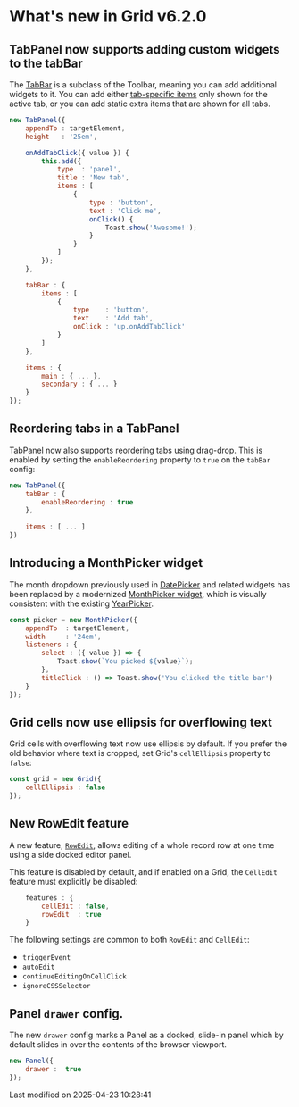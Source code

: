 # What's new in Grid v6.2.0

## TabPanel now supports adding custom widgets to the tabBar

The [TabBar](#Core/widget/TabBar) is a subclass of the Toolbar, meaning you can add additional widgets to it. You can
add either [tab-specific items](#Core/widget/Container#config-tabBarItems) only shown for the active tab, or you
can add static extra items that are shown for all tabs.

```javascript
new TabPanel({
    appendTo : targetElement,
    height   : '25em',

    onAddTabClick({ value }) {
        this.add({
            type  : 'panel',
            title : 'New tab',
            items : [
                {
                    type : 'button',
                    text : 'Click me',
                    onClick() {
                        Toast.show('Awesome!');
                    }
                }
            ]
        });
    },

    tabBar : {
        items : [
            {
                type    : 'button',
                text    : 'Add tab',
                onClick : 'up.onAddTabClick'
            }
        ]
    },

    items : {
        main : { ... },
        secondary : { ... }
    }
});
```

<div class="external-example" data-file="Core/widget/TabPanel2.js"></div>

## Reordering tabs in a TabPanel

TabPanel now also supports reordering tabs using drag-drop. This is enabled by setting the `enableReordering` property
to `true` on the `tabBar` config:

```javascript
new TabPanel({
    tabBar : {
        enableReordering : true
    },
    
    items : [ ... ]
})
```

<div class="external-example" data-file="Core/widget/TabPanelDraggableTabs.js"></div>

## Introducing a MonthPicker widget

The month dropdown previously used in [DatePicker](#Core/widget/DatePicker) and related widgets has been replaced by a
modernized [MonthPicker widget](#Core/widget/MonthPicker), which is visually consistent with the existing
[YearPicker](#Core/widget/YearPicker).

```javascript
const picker = new MonthPicker({
    appendTo  : targetElement,
    width     : '24em',
    listeners : {
        select : ({ value }) => {
            Toast.show(`You picked ${value}`);
        },
        titleClick : () => Toast.show('You clicked the title bar')
    }
});
```

<div class="external-example" data-file="Core/widget/MonthPicker.js"></div>
<div class="external-example" data-file="Core/widget/DatePicker.js"></div>

## Grid cells now use ellipsis for overflowing text

Grid cells with overflowing text now use ellipsis by default. If you prefer the old behavior where text is cropped,
set Grid's `cellEllipsis` property to `false`:

```javascript
const grid = new Grid({
    cellEllipsis : false
});
```

## New RowEdit feature

A new feature, [`RowEdit`](#Grid/feature/RowEdit), allows editing of a whole record row at one time using a side docked editor panel.

This feature is disabled by default, and if enabled on a Grid, the `CellEdit` feature must explicitly be disabled:

```javascript
    features : {
        cellEdit : false,
        rowEdit  : true
    }
```

The following settings are common to both `RowEdit` and `CellEdit`:

- `triggerEvent`
- `autoEdit`
- `continueEditingOnCellClick`
- `ignoreCSSSelector`

<div class="external-example" data-file="Grid/feature/RowEdit.js"></div>

## Panel `drawer` config.

The new `drawer` config marks a Panel as a docked, slide-in panel which by default slides in over the contents of the
browser viewport.

```javascript
new Panel({
    drawer :  true
});
```


<p class="last-modified">Last modified on 2025-04-23 10:28:41</p>